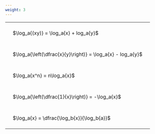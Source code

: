 ```yaml
---
weight: 3
---
```


<style type="text/css">
#T_65b1e th.col_heading {
  text-align: left;
  font-size: 1em;
}
#T_65b1e td {
  text-align: left;
  font-size: 1em;
  padding: 1.5em;
}
</style>
<table id="T_65b1e">
  <thead>
  </thead>
  <tbody>
    <tr>
      <td id="T_65b1e_row0_col0" class="data row0 col0" >$\log_a{(xy)} = \log_a{x} + log_a{y}$</td>
    </tr>
    <tr>
      <td id="T_65b1e_row1_col0" class="data row1 col0" >$\log_a{\left(\dfrac{x}{y}\right)} = \log_a{x} - log_a{y}$</td>
    </tr>
    <tr>
      <td id="T_65b1e_row2_col0" class="data row2 col0" >$\log_a{x^n} = n\log_a{x}$</td>
    </tr>
    <tr>
      <td id="T_65b1e_row3_col0" class="data row3 col0" >$\log_a{\left(\dfrac{1}{x}\right)} = -\log_a{x}$</td>
    </tr>
    <tr>
      <td id="T_65b1e_row4_col0" class="data row4 col0" >$\log_a{x} = \dfrac{\log_b{x}}{\log_b{a}}$</td>
    </tr>
  </tbody>
</table>
